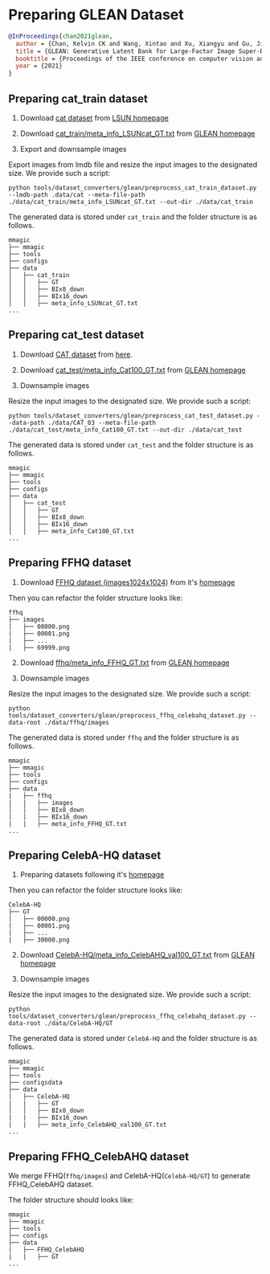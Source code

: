 # Preparing GLEAN Dataset

<!-- [DATASET] -->

```bibtex
@InProceedings{chan2021glean,
  author = {Chan, Kelvin CK and Wang, Xintao and Xu, Xiangyu and Gu, Jinwei and Loy, Chen Change},
  title = {GLEAN: Generative Latent Bank for Large-Factor Image Super-Resolution},
  booktitle = {Proceedings of the IEEE conference on computer vision and pattern recognition},
  year = {2021}
}
```

## Preparing cat_train dataset

1. Download [cat dataset](http://dl.yf.io/lsun/objects/cat.zip) from [LSUN homepage](https://www.yf.io/p/lsun)

2. Download [cat_train/meta_info_LSUNcat_GT.txt](https://github.com/ckkelvinchan/GLEAN/blob/main/data/cat_train/meta_info_LSUNcat_GT.txt) from [GLEAN homepage](https://github.com/ckkelvinchan/GLEAN)

3. Export and downsample images

Export images from lmdb file and resize the input images to the designated size. We provide such a script:

```shell
python tools/dataset_converters/glean/preprocess_cat_train_dataset.py --lmdb-path .data/cat --meta-file-path ./data/cat_train/meta_info_LSUNcat_GT.txt --out-dir ./data/cat_train
```

The generated data is stored under `cat_train` and the folder structure is as follows.

```text
mmagic
├── mmagic
├── tools
├── configs
├── data
│   ├── cat_train
│   │   ├── GT
│   │   ├── BIx8_down
│   │   ├── BIx16_down
│   │   ├── meta_info_LSUNcat_GT.txt
...
```

## Preparing cat_test dataset

1. Download [CAT dataset](https://archive.org/download/CAT_DATASET/CAT_DATASET_02.zip) from [here](https://archive.org/details/CAT_DATASET).

2. Download [cat_test/meta_info_Cat100_GT.txt](https://github.com/ckkelvinchan/GLEAN/blob/main/data/cat_test/meta_info_Cat100_GT.txt) from [GLEAN homepage](https://github.com/ckkelvinchan/GLEAN)

3. Downsample images

Resize the input images to the designated size. We provide such a script:

```shell
python tools/dataset_converters/glean/preprocess_cat_test_dataset.py --data-path ./data/CAT_03 --meta-file-path ./data/cat_test/meta_info_Cat100_GT.txt --out-dir ./data/cat_test
```

The generated data is stored under `cat_test` and the folder structure is as follows.

```text
mmagic
├── mmagic
├── tools
├── configs
├── data
│   ├── cat_test
│   │   ├── GT
│   │   ├── BIx8_down
│   │   ├── BIx16_down
│   │   ├── meta_info_Cat100_GT.txt
...
```

## Preparing FFHQ dataset

1. Download [FFHQ dataset (images1024x1024)](https://drive.google.com/drive/folders/1tZUcXDBeOibC6jcMCtgRRz67pzrAHeHL) from it's [homepage](https://github.com/NVlabs/ffhq-dataset)

Then you can refactor the folder structure looks like:

```text
ffhq
├── images
|   ├── 00000.png
|   ├── 00001.png
|   ├── ...
|   ├── 69999.png
```

2. Download [ffhq/meta_info_FFHQ_GT.txt](https://github.com/ckkelvinchan/GLEAN/blob/main/data/FFHQ/meta_info_FFHQ_GT.txt) from [GLEAN homepage](https://github.com/ckkelvinchan/GLEAN)

3. Downsample images

Resize the input images to the designated size. We provide such a script:

```shell
python tools/dataset_converters/glean/preprocess_ffhq_celebahq_dataset.py --data-root ./data/ffhq/images
```

The generated data is stored under `ffhq` and the folder structure is as follows.

```text
mmagic
├── mmagic
├── tools
├── configs
├── data
|   ├── ffhq
|   |   ├── images
│   │   ├── BIx8_down
|   |   ├── BIx16_down
|   |   ├── meta_info_FFHQ_GT.txt
...
```

## Preparing CelebA-HQ dataset

1. Preparing datasets following it's [homepage](https://github.com/tkarras/progressive_growing_of_gans)

Then you can refactor the folder structure looks like:

```text
CelebA-HQ
├── GT
|   ├── 00000.png
|   ├── 00001.png
|   ├── ...
|   ├── 30000.png
```

2. Download [CelebA-HQ/meta_info_CelebAHQ_val100_GT.txt](https://github.com/ckkelvinchan/GLEAN/blob/main/data/CelebA-HQ/meta_info_CelebAHQ_val100_GT.txt) from [GLEAN homepage](https://github.com/ckkelvinchan/GLEAN)

3. Downsample images

Resize the input images to the designated size. We provide such a script:

```shell
python tools/dataset_converters/glean/preprocess_ffhq_celebahq_dataset.py --data-root ./data/CelebA-HQ/GT
```

The generated data is stored under `CelebA-HQ` and the folder structure is as follows.

```text
mmagic
├── mmagic
├── tools
├── configsdata
├── data
|   ├── CelebA-HQ
|   |   ├── GT
│   │   ├── BIx8_down
|   |   ├── BIx16_down
|   |   ├── meta_info_CelebAHQ_val100_GT.txt
...
```

## Preparing FFHQ_CelebAHQ dataset

We merge FFHQ(`ffhq/images`) and CelebA-HQ(`CelebA-HQ/GT`) to generate FFHQ_CelebAHQ dataset.

The folder structure should looks like:

```text
mmagic
├── mmagic
├── tools
├── configs
├── data
|   ├── FFHQ_CelebAHQ
|   |   ├── GT
...
```
